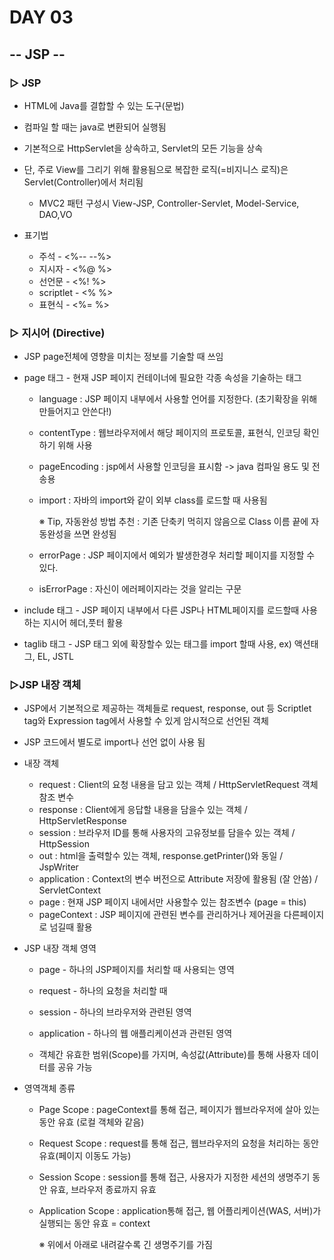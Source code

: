# DAY 03

## -- JSP --

### ▷ JSP

- HTML에 Java를 결합할 수 있는 도구(문법)
- 컴파일 할 때는 java로 변환되어 실행됨
- 기본적으로 HttpServlet을 상속하고, Servlet의 모든 기능을 상속

- 단, 주로 View를 그리기 위해 활용됨으로 복잡한 로직(=비지니스 로직)은 Servlet(Controller)에서 처리됨
  - MVC2 패턴 구성시 View-JSP, Controller-Servlet, Model-Service, DAO,VO



- 표기법
  - 주석  - <%--   --%>
  - 지시자 - <%@   %>
  - 선언문 - <%!     %>
  - scriptlet - <%    %>
  - 표현식 -  <%=    %>



### ▷ 지시어 (Directive)

- JSP page전체에 영향을 미치는 정보를 기술할 때 쓰임

- page 태그 - 현재 JSP 페이지 컨테이너에 필요한 각종 속성을 기술하는 태그

  - language : JSP 페이지 내부에서 사용할 언어를 지정한다. (초기확장을 위해 만들어지고 안쓴다!)

  - contentType : 웹브라우저에서 해당 페이지의 프로토콜, 표현식, 인코딩 확인하기 위해 사용

  - pageEncoding : jsp에서 사용할 인코딩을 표시함 -> java 컴파일 용도 및 전송용

  - import : 자바의 import와 같이 외부 class를 로드할 때 사용됨 

    ※  Tip, 자동완성 방법 추천 : 기존 단축키 먹히지 않음으로 Class 이름 끝에 자동완성을 쓰면 완성됨

  - errorPage : JSP 페이지에서 예외가 발생한경우 처리할 페이지를 지정할 수 있다.

  - isErrorPage : 자신이 에러페이지라는 것을 알리는 구문

- include 태그 - JSP 페이지 내부에서 다른 JSP나 HTML페이지를 로드할때 사용하는 지시어 헤더,풋터 활용

- taglib 태그 -  JSP 태그 외에 확장할수 있는 태그를 import 할때 사용, ex) 액션태그, EL, JSTL



### ▷JSP 내장 객체

- JSP에서 기본적으로 제공하는 객체들로 request, response, out 등 Scriptlet tag와 Expression tag에서 사용할 수 있게 암시적으로 선언된 객체

- JSP 코드에서 별도로 import나 선언 없이 사용 됨

- 내장 객체

  - request : Client의 요청 내용을 담고 있는 객체 / HttpServletRequest 객체 참조 변수 
  - response : Client에게 응답할 내용을 담을수 있는 객체 / HttpServletResponse
  - session : 브라우저 ID를 통해 사용자의 고유정보를 담을수 있는 객체 / HttpSession
  - out : html을 출력할수 있는 객체, response.getPrinter()와 동일 / JspWriter
  - application : Context의 변수 버전으로 Attribute 저장에 활용됨 (잘 안씀) / ServletContext
  - page : 현재 JSP 페이지 내에서만 사용할수 있는 참조변수 (page = this)
  - pageContext : JSP 페이지에 관련된 변수를 관리하거나 제어권을 다른페이지로 넘길때 활용

- JSP 내장 객체 영역

  - page - 하나의 JSP페이지를 처리할 때 사용되는 영역
  - request - 하나의 요청을 처리할 때
  - session - 하나의 브라우저와 관련된 영역
  - application - 하나의 웹 애플리케이션과 관련된 영역

  - 객체간 유효한 범위(Scope)를 가지며, 속성값(Attribute)를 통해 사용자 데이터를 공유 가능

- 영역객체 종류

  - Page Scope : pageContext를 통해 접근, 페이지가 웹브라우저에 살아 있는 동안 유효 (로컬 객체와 같음)

  - Request Scope : request를 통해 접근, 웹브라우저의 요청을 처리하는 동안 유효(페이지 이동도 가능) 

  - Session Scope : session를 통해 접근, 사용자가 지정한 세션의 생명주기 동안 유효, 브라우저 종료까지 유효

  - Application Scope : application통해 접근, 웹 어플리케이션(WAS, 서버)가 실행되는 동안 유효 = context

    ※ 위에서 아래로 내려갈수록 긴 생명주기를 가짐